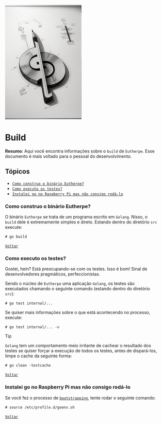 ![build-glyph](figures/build-glyph.png)
# Build

**Resumo**: Aqui você encontra informações sobre o `build` de `Eutherpe`. Esse
documento é mais voltado para o pessoal do desenvolvimento.

## Tópicos

- [`Como construo o binário Eutherpe?`](#como-construo-o-binário-eutherpe)
- [`Como executo os testes?`](#como-executo-os-testes)
- [`Instalei go no Raspberry Pi mas não consigo rodá-lo`](#instalei-go-no-raspberry-pi-mas-não-consigo-rodá-lo)

### Como construo o binário Eutherpe?

O binário `Eutherpe` se trata de um programa escrito em `Golang`. Nisso, o `build`
dele é extremamente simples e direto. Estando dentro do diretório `src` execute:

```
# go build
```

[`Voltar`](#tópicos)

### Como executo os testes?

Gostei, hein? Está preocupando-se com os testes. Isso é bom! Sinal de desenvolvedores
pragmáticos, perfeccionistas.

Sendo o núcleo de `Eutherpe` uma aplicação `Golang`, os testes são executados chamando
o seguinte comando (estando dentro do diretório `src`):

```
# go test internal/...
```

Se quiser mais informações sobre o que está acontecendo no processo, execute:

```
# go test internal/... -v
```

> [!TIP]
> `Golang` tem um comportamento meio irritante de cachear o resultado dos testes
> se quiser forçar a execução de todos os testes, antes de dispará-los, limpe o
> cache da seguinte forma:
>
> ```
> # go clean -testcache
> ```

[`Voltar`](#tópicos)

### Instalei go no Raspberry Pi mas não consigo rodá-lo

Se você fez o processo de [`bootstrapping`](MANUAL-PT.md#bootstrapping), tente rodar o seguinte comando:

```
# source /etc/profile.d/goenv.sh
```

[`Voltar`](#tópicos)
